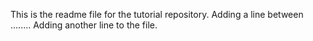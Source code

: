 This is the readme file for the tutorial repository.
Adding a line between ........
Adding another line to the file.